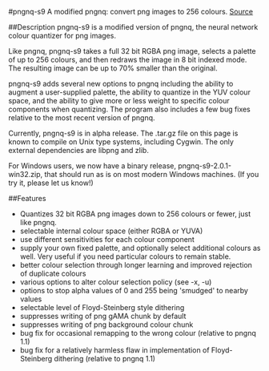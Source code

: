 #pngnq-s9
A modified pngnq: convert png images to 256 colours.
[Source](http://sourceforge.net/projects/pngnqs9/)

##Description
pngnq-s9 is a modified version of pngnq, the neural network colour quantizer for png images.

Like pngnq, pngnq-s9 takes a full 32 bit RGBA png image, selects a palette of up to 256 colours, and 
then redraws the image in 8 bit indexed mode. The resulting image can be up to 70% smaller than the
original.

pngnq-s9 adds several new options to pngnq including the ability to augment a user-supplied palette, 
the ability to quantize in the YUV colour space, and the ability to give more or less weight to specific 
colour components when quantizing. The program also includes a few bug fixes relative to the most 
recent version of pngnq.

Currently, pngnq-s9 is in alpha release. The .tar.gz file on this page is known to compile on Unix type 
systems, including Cygwin. The only external dependencies are libpng and zlib.

For Windows users, we now have a binary release, pngnq-s9-2.0.1-win32.zip, that should run as is on 
most modern Windows machines. (If you try it, please let us know!)

##Features
- Quantizes 32 bit RGBA png images down to 256 colours or fewer, just like pngnq.
- selectable internal colour space (either RGBA or YUVA)
- use different sensitivities for each colour component
- supply your own fixed palette, and optionally select additional colours as well. Very useful if you 
need particular colours to remain stable.
- better colour selection through longer learning and improved rejection of duplicate colours
- various options to alter colour selection policy (see -x, -u)
- options to stop alpha values of 0 and 255 being 'smudged' to nearby values
- selectable level of Floyd-Steinberg style dithering
- suppresses writing of png gAMA chunk by default
- suppresses writing of png background colour chunk
- bug fix for occasional remapping to the wrong colour (relative to pngnq 1.1)
- bug fix for a relatively harmless flaw in implementation of Floyd-Steinberg dithering (relative to pngnq 1.1)

